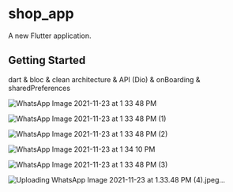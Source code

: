 # shop_app

A new Flutter application.

## Getting Started

dart & bloc & clean architecture & API (Dio) & onBoarding & sharedPreferences

![WhatsApp Image 2021-11-23 at 1 33 48 PM](https://user-images.githubusercontent.com/67502781/143017369-cf41c5ec-0221-48c0-9b41-0e976a9d8ef6.jpeg)

![WhatsApp Image 2021-11-23 at 1 33 48 PM (1)](https://user-images.githubusercontent.com/67502781/143017375-4f5c58fe-2307-4d36-bf3b-1d66368d3811.jpeg)

![WhatsApp Image 2021-11-23 at 1 33 48 PM (2)](https://user-images.githubusercontent.com/67502781/143017396-9a38ccf4-9b89-4452-87ff-e30ece85ea34.jpeg)

![WhatsApp Image 2021-11-23 at 1 34 10 PM](https://user-images.githubusercontent.com/67502781/143017404-6b3e7469-2b3f-45f4-bc1a-f5a124b1dd46.jpeg)

![WhatsApp Image 2021-11-23 at 1 33 48 PM (3)](https://user-images.githubusercontent.com/67502781/143017417-edc3cd63-5b7c-4e45-83f3-9c4ea4950553.jpeg)

![Uploading WhatsApp Image 2021-11-23 at 1.33.48 PM (4).jpeg…]()

